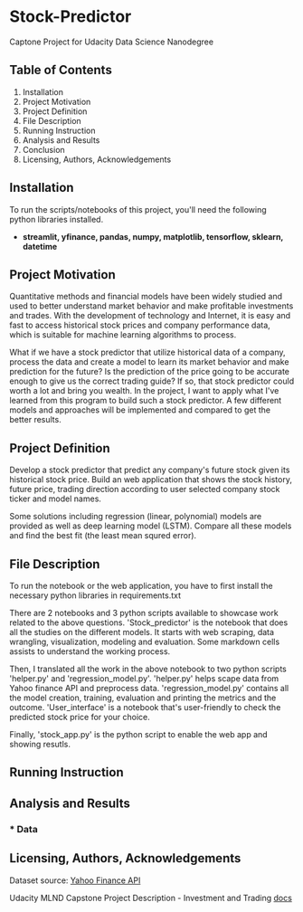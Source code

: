 # Stock-Predictor
Captone Project for Udacity Data Science Nanodegree 

## **Table of Contents**
1. Installation 
2. Project Motivation
3. Project Definition
4. File Description
5. Running Instruction
6. Analysis and Results
7. Conclusion
8. Licensing, Authors, Acknowledgements

## **Installation**
To run the scripts/notebooks of this project, you'll need the following python libraries installed.
* **streamlit, yfinance, pandas, numpy, matplotlib, tensorflow, sklearn, datetime**

## **Project Motivation**
Quantitative methods and financial models have been widely studied and used to better understand market behavior and make profitable investments and trades. With the development of technology and Internet, it is easy and fast to access historical stock prices and company performance data, which is suitable for machine learning algorithms to process.

What if we have a stock predictor that utilize historical data of a company, process the data and create a model to learn its market behavior and make prediction for the future? Is the prediction of the price going to be accurate enough to give us the correct trading guide? If so, that stock predictor could worth a lot and bring you wealth.
In the project, I want to apply what I've learned from this program to build such a stock predictor. A few different models and approaches will be implemented and compared to get the better results. 

## **Project Definition**
Develop a stock predictor that predict any company's future stock given its historical stock price. Build an web application that shows the stock history, future price, trading direction according to user selected company stock ticker and model names. 

Some solutions including regression (linear, polynomial) models are provided as well as deep learning model (LSTM). Compare all these models and find the best fit (the least mean squred error).

## **File Description**
To run the notebook or the web application, you have to first install the necessary python libraries in requirements.txt

There are 2 notebooks and 3 python scripts available to showcase work related to the above questions. 'Stock_predictor' is the notebook that does all the studies on the different models. It starts with web scraping, data wrangling, visualization, modeling and evaluation. Some markdown cells assists to understand the working process.

Then, I translated all the work in the above notebook to two python scripts 'helper.py' and 'regression_model.py'. 'helper.py' helps scape data from Yahoo finance API and preprocess data. 'regression_model.py' contains all the model creation, training, evaluation and printing the metrics and the outcome. 'User_interface' is a notebook that's user-friendly to check the predicted stock price for your choice. 

Finally, 'stock_app.py' is the python script to enable the web app and showing resutls.

## **Running Instruction**


## **Analysis and Results**

### * **Data**



## **Licensing, Authors, Acknowledgements**
Dataset source: [Yahoo Finance API](https://finance.yahoo.com/)

Udacity MLND Capstone Project Description - Investment and Trading [docs](https://docs.google.com/document/d/1ycGeb1QYKATG6jvz74SAMqxrlek9Ed4RYrzWNhWS-0Q/pub)
